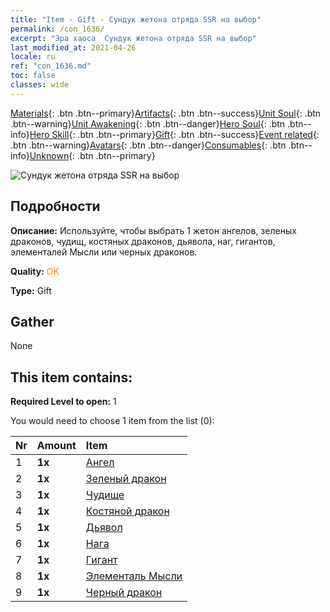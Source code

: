 ```yaml
---
title: "Item - Gift - Сундук жетона отряда SSR на выбор"
permalink: /con_1636/
excerpt: "Эра хаоса  Сундук жетона отряда SSR на выбор"
last_modified_at: 2021-04-26
locale: ru
ref: "con_1636.md"
toc: false
classes: wide
---
```

 [Materials](/ItemsRU/){: .btn .btn--primary}[Artifacts](/ItemsRU/Artifacts/){: .btn .btn--success}[Unit Soul](/ItemsRU/UnitSoul/){: .btn .btn--warning}[Unit Awakening](/ItemsRU/UnitAwakening/){: .btn .btn--danger}[Hero Soul](/ItemsRU/HeroSoul/){: .btn .btn--info}[Hero Skill](/ItemsRU/HeroSkill/){: .btn .btn--primary}[Gift](/ItemsRU/Gift/){: .btn .btn--success}[Event related](/ItemsRU/Events/){: .btn .btn--warning}[Avatars](/ItemsRU/Avatars/){: .btn .btn--danger}[Consumables](/ItemsRU/Consumables/){: .btn .btn--info}[Unknown](/ItemsRU/Unknown/){: .btn .btn--primary}

 ![Сундук жетона отряда SSR на выбор](/images/t/i_907252.png)

## Подробности
 **Описание:** Используйте, чтобы выбрать 1 жетон ангелов, зеленых драконов, чудищ, костяных драконов, дьявола, наг, гигантов, элементалей Мысли или черных драконов.

 **Quality:** <span style="color: #FF8C00">OK</span>

 **Type:** Gift

## Gather

  None

## This item contains:

 **Required Level to open:** 1

 You would need to choose 1 item from the list (0):

  | Nr | Amount |     Item    |
  |:---|:-------|:------------|
  | 1 |  **1x** | [Ангел](/ItemsRU/unt_196/) |  | 
  | 2 |  **1x** | [Зеленый дракон](/ItemsRU/unt_205/) |  | 
  | 3 |  **1x** | [Чудище](/ItemsRU/unt_223/) |  | 
  | 4 |  **1x** | [Костяной дракон](/ItemsRU/unt_214/) |  | 
  | 5 |  **1x** | [Дьявол](/ItemsRU/unt_232/) |  | 
  | 6 |  **1x** | [Нага](/ItemsRU/unt_240/) |  | 
  | 7 |  **1x** | [Гигант](/ItemsRU/unt_241/) |  | 
  | 8 |  **1x** | [Элементаль Мысли](/ItemsRU/unt_267/) |  | 
  | 9 |  **1x** | [Черный дракон](/ItemsRU/unt_250/) |  | 
